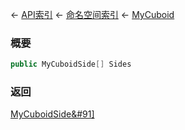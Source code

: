 ← [API索引](Api-Index) ← [命名空间索引](Namespace-Index) ← [MyCuboid](VRageMath.MyCuboid)

### 概要

```csharp
public MyCuboidSide[] Sides
```

### 返回

[MyCuboidSide&#91&#93;](VRageMath.MyCuboidSide&#91&#93;)

